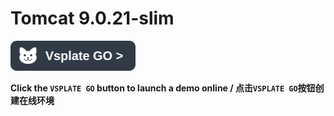 # Tomcat 9.0.21-slim

<a href="https://www.vsplate.com/?docker-compose=https://github.com/vsplate/dcenvs/tomcat/9.0.21-slim"><img alt="VSPLATE GO" src="https://raw.githubusercontent.com/vsplate/images/master/vsgo_btn.png" width="200px"></a>

**Click the `VSPLATE GO` button to launch a demo online / 点击`VSPLATE GO`按钮创建在线环境**